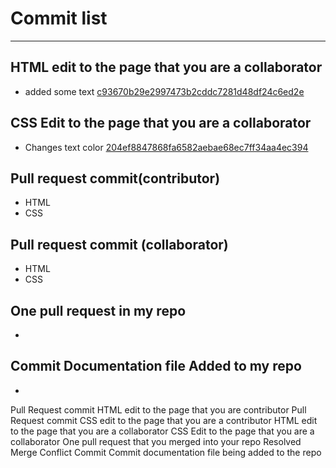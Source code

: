 # Commit list
---

## HTML edit to the page that you are a collaborator
- added some text [c93670b29e2997473b2cddc7281d48df24c6ed2e](https://github.com/jaypee06/cpnt-201-A4-Jaypee/pull/6/commits/c93670b29e2997473b2cddc7281d48df24c6ed2e)

## CSS Edit to the page that you are a collaborator
- Changes text color [204ef8847868fa6582aebae68ec7ff34aa4ec394](https://github.com/13retonnian/cpnt201-a4-chris/commit/204ef8847868fa6582aebae68ec7ff34aa4ec394?diff=unified)


## Pull request commit(contributor)
- HTML []()
- CSS []()
## Pull request commit (collaborator)
- HTML []()
- CSS []()

## One pull request in my repo
- []()

## Commit Documentation file Added to my repo
- []()



Pull Request commit HTML edit to the page that you are contributor
Pull Request commit CSS edit to the page that you are a contributor
HTML edit to the page that you are a collaborator
CSS Edit to the page that you are a collaborator
One pull request that you merged into your repo
Resolved Merge Conflict Commit
Commit documentation file being added to the repo
